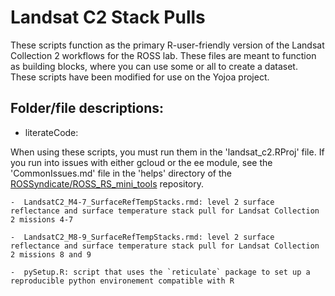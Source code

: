 # Landsat C2 Stack Pulls

These scripts function as the primary R-user-friendly version of the Landsat Collection 2 workflows for the ROSS lab. These files are meant to function as building blocks, where you can use some or all to create a dataset. These scripts have been modified for use on the Yojoa project.

## Folder/file descriptions:

* literateCode:

When using these scripts, you must run them in the 'landsat_c2.RProj' file. If you run into issues with either gcloud or the ee module, see the 'CommonIssues.md' file in the 'helps' directory of the [ROSSyndicate/ROSS_RS_mini_tools](https://github.com/rossyndicate/ROSS_RS_mini_tools) repository.

    -  LandsatC2_M4-7_SurfaceRefTempStacks.rmd: level 2 surface reflectance and surface temperature stack pull for Landsat Collection 2 missions 4-7

    -  LandsatC2_M8-9_SurfaceRefTempStacks.rmd: level 2 surface reflectance and surface temperature stack pull for Landsat Collection 2 missions 8 and 9

    -  pySetup.R: script that uses the `reticulate` package to set up a reproducible python environement compatible with R
 
